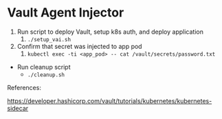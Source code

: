 # Vault Agent Injector

1. Run script to deploy Vault, setup k8s auth, and deploy application
   1. `./setup_vai.sh`
2. Confirm that secret was injected to app pod
   1. `kubectl exec -ti <app_pod> -- cat /vault/secrets/password.txt`

* Run cleanup script
  * `./cleanup.sh`

References: 

https://developer.hashicorp.com/vault/tutorials/kubernetes/kubernetes-sidecar

